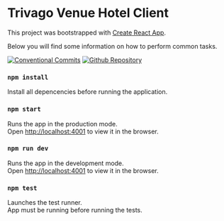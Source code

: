 # Trivago Venue Hotel Client

This project was bootstrapped with [Create React App](https://github.com/facebookincubator/create-react-app).

Below you will find some information on how to perform common tasks.<br>

[![Conventional Commits](https://img.shields.io/badge/Conventional%20Commits-1.0.0-yellow.svg)](https://conventionalcommits.org)
[![Github Repository](https://img.shields.io/badge/Github%20Repo-1.0.0-blue.svg)](https://github.com/NaderIkladious/trv-venue-hotel-client)

### `npm install`

Install all depencencies before running the application.

### `npm start`

Runs the app in the production mode.<br>
Open [http://localhost:4001](http://localhost:4001) to view it in the browser.

### `npm run dev`

Runs the app in the development mode.<br>
Open [http://localhost:4001](http://localhost:4001) to view it in the browser.

### `npm test`

Launches the test runner.<br>
App must be running before running the tests.
